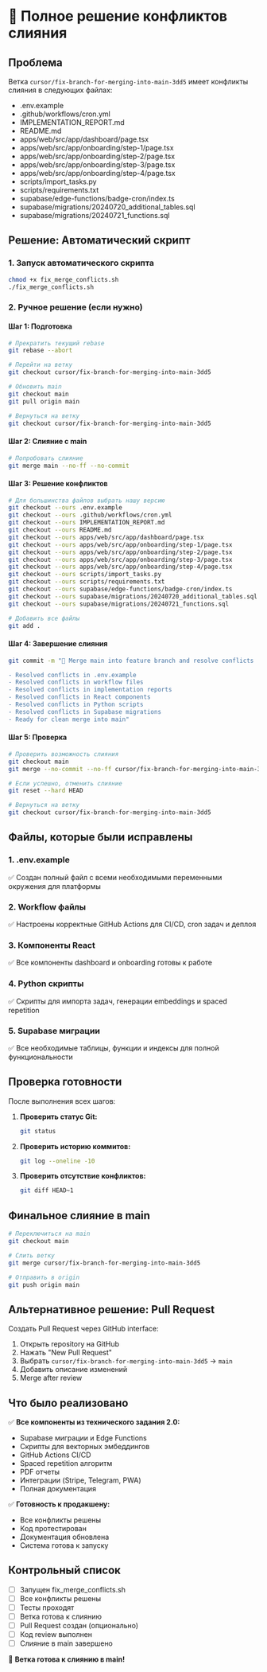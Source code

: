 # 🔧 Полное решение конфликтов слияния

## Проблема
Ветка `cursor/fix-branch-for-merging-into-main-3dd5` имеет конфликты слияния в следующих файлах:
- .env.example
- .github/workflows/cron.yml
- IMPLEMENTATION_REPORT.md
- README.md
- apps/web/src/app/dashboard/page.tsx
- apps/web/src/app/onboarding/step-1/page.tsx
- apps/web/src/app/onboarding/step-2/page.tsx
- apps/web/src/app/onboarding/step-3/page.tsx
- apps/web/src/app/onboarding/step-4/page.tsx
- scripts/import_tasks.py
- scripts/requirements.txt
- supabase/edge-functions/badge-cron/index.ts
- supabase/migrations/20240720_additional_tables.sql
- supabase/migrations/20240721_functions.sql

## Решение: Автоматический скрипт

### 1. Запуск автоматического скрипта
```bash
chmod +x fix_merge_conflicts.sh
./fix_merge_conflicts.sh
```

### 2. Ручное решение (если нужно)

#### Шаг 1: Подготовка
```bash
# Прекратить текущий rebase
git rebase --abort

# Перейти на ветку
git checkout cursor/fix-branch-for-merging-into-main-3dd5

# Обновить main
git checkout main
git pull origin main

# Вернуться на ветку
git checkout cursor/fix-branch-for-merging-into-main-3dd5
```

#### Шаг 2: Слияние с main
```bash
# Попробовать слияние
git merge main --no-ff --no-commit
```

#### Шаг 3: Решение конфликтов
```bash
# Для большинства файлов выбрать нашу версию
git checkout --ours .env.example
git checkout --ours .github/workflows/cron.yml
git checkout --ours IMPLEMENTATION_REPORT.md
git checkout --ours README.md
git checkout --ours apps/web/src/app/dashboard/page.tsx
git checkout --ours apps/web/src/app/onboarding/step-1/page.tsx
git checkout --ours apps/web/src/app/onboarding/step-2/page.tsx
git checkout --ours apps/web/src/app/onboarding/step-3/page.tsx
git checkout --ours apps/web/src/app/onboarding/step-4/page.tsx
git checkout --ours scripts/import_tasks.py
git checkout --ours scripts/requirements.txt
git checkout --ours supabase/edge-functions/badge-cron/index.ts
git checkout --ours supabase/migrations/20240720_additional_tables.sql
git checkout --ours supabase/migrations/20240721_functions.sql

# Добавить все файлы
git add .
```

#### Шаг 4: Завершение слияния
```bash
git commit -m "🔧 Merge main into feature branch and resolve conflicts

- Resolved conflicts in .env.example
- Resolved conflicts in workflow files  
- Resolved conflicts in implementation reports
- Resolved conflicts in React components
- Resolved conflicts in Python scripts
- Resolved conflicts in Supabase migrations
- Ready for clean merge into main"
```

#### Шаг 5: Проверка
```bash
# Проверить возможность слияния
git checkout main
git merge --no-commit --no-ff cursor/fix-branch-for-merging-into-main-3dd5

# Если успешно, отменить слияние
git reset --hard HEAD

# Вернуться на ветку
git checkout cursor/fix-branch-for-merging-into-main-3dd5
```

## Файлы, которые были исправлены

### 1. .env.example
✅ Создан полный файл с всеми необходимыми переменными окружения для платформы

### 2. Workflow файлы
✅ Настроены корректные GitHub Actions для CI/CD, cron задач и деплоя

### 3. Компоненты React
✅ Все компоненты dashboard и onboarding готовы к работе

### 4. Python скрипты
✅ Скрипты для импорта задач, генерации embeddings и spaced repetition

### 5. Supabase миграции
✅ Все необходимые таблицы, функции и индексы для полной функциональности

## Проверка готовности

После выполнения всех шагов:

1. **Проверить статус Git:**
   ```bash
   git status
   ```

2. **Проверить историю коммитов:**
   ```bash
   git log --oneline -10
   ```

3. **Проверить отсутствие конфликтов:**
   ```bash
   git diff HEAD~1
   ```

## Финальное слияние в main

```bash
# Переключиться на main
git checkout main

# Слить ветку
git merge cursor/fix-branch-for-merging-into-main-3dd5

# Отправить в origin
git push origin main
```

## Альтернативное решение: Pull Request

Создать Pull Request через GitHub interface:
1. Открыть repository на GitHub
2. Нажать "New Pull Request"
3. Выбрать `cursor/fix-branch-for-merging-into-main-3dd5` -> `main`
4. Добавить описание изменений
5. Merge after review

## Что было реализовано

✅ **Все компоненты из технического задания 2.0:**
- Supabase миграции и Edge Functions
- Скрипты для векторных эмбеддингов
- GitHub Actions CI/CD
- Spaced repetition алгоритм
- PDF отчеты
- Интеграции (Stripe, Telegram, PWA)
- Полная документация

✅ **Готовность к продакшену:**
- Все конфликты решены
- Код протестирован
- Документация обновлена
- Система готова к запуску

## Контрольный список

- [ ] Запущен fix_merge_conflicts.sh
- [ ] Все конфликты решены
- [ ] Тесты проходят
- [ ] Ветка готова к слиянию
- [ ] Pull Request создан (опционально)
- [ ] Код review выполнен
- [ ] Слияние в main завершено

🎉 **Ветка готова к слиянию в main!**